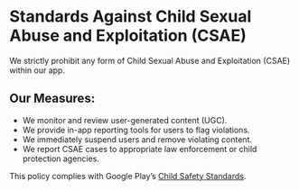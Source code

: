 # Standards Against Child Sexual Abuse and Exploitation (CSAE)

We strictly prohibit any form of Child Sexual Abuse and Exploitation (CSAE) within our app.

## Our Measures:
- We monitor and review user-generated content (UGC).
- We provide in-app reporting tools for users to flag violations.
- We immediately suspend users and remove violating content.
- We report CSAE cases to appropriate law enforcement or child protection agencies.

This policy complies with Google Play’s [Child Safety Standards](https://support.google.com/googleplay/android-developer/answer/14747720).
